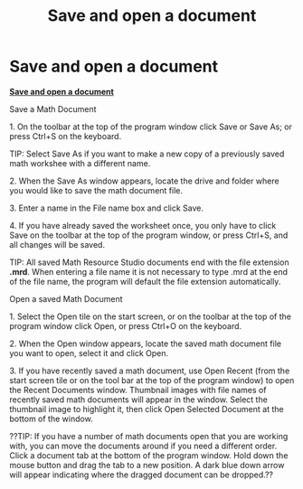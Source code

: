 ﻿---
title: Save and open a document
category: getting-started
---

# Save and open a document

**<u>Save and open a document</u>**

Save a Math Document

1\. On the toolbar at the top of the program window click Save or Save As; or press Ctrl+S on the keyboard.

TIP: Select Save As if you want to make a new copy of a previously saved math workshee with a different name.

2\. When the Save As window appears, locate the drive and folder where you would like to save the math document file.

3\. Enter a name in the File name box and click Save.

4\. If you have already saved the worksheet once, you only have to click Save on the toolbar at the top of the program window, or press Ctrl+S, and all changes will be saved.

TIP: All saved Math Resource Studio documents end with the file extension **.mrd**. When entering a file name it is not necessary to type .mrd at the end of the file name, the program will default the file extension automatically.

Open a saved Math Document

1\. Select the Open tile on the start screen, or on the toolbar at the top of the program window click Open, or press Ctrl+O on the keyboard.

2\. When the Open window appears, locate the saved math document file you want to open, select it and click Open.

3\. If you have recently saved a math document, use Open Recent (from the start screen tile or on the tool bar at the top of the program window) to open the Recent Documents window. Thumbnail images with file names of recently saved math documents will appear in the window. Select the thumbnail image to highlight it, then click Open Selected Document at the bottom of the window.

??TIP: If you have a number of math documents open that you are working with, you can move the documents around if you need a different order. Click a document tab at the bottom of the program window. Hold down the mouse button and drag the tab to a new position. A dark blue down arrow will appear indicating where the dragged document can be dropped.??
